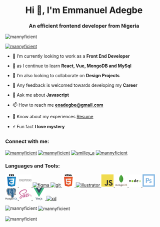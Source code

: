 <h1 align="center">Hi 👋, I'm Emmanuel Adegbe</h1>
<h3 align="center">An efficient frontend developer from Nigeria</h3>

<p align="left"> <img src="https://komarev.com/ghpvc/?username=mannyficient&label=Profile%20views&color=0e75b6&style=flat" alt="mannyficient" /> </p>

<p align="left"> <a href="https://twitter.com/mannyficient" target="blank"><img src="https://img.shields.io/twitter/follow/mannyficient?logo=twitter&style=for-the-badge" alt="mannyficient" /></a> </p>

- 🔭 I’m currently looking to work as a **Front End Developer**

- 🌱 as I continue to learn **React, Vue, MongoDB and MySql**

- 👯 I’m also looking to collaborate on **Design Projects**

- 🤝 Any feedback is welcomed towards developing my **Career**

<!-- - 👨‍💻 All of my projects are available at [https://github.com/mannyficient/PersonalSite](https://github.com/mannyficient/PersonalSite) -->

<!-- - 📝 I regularly write articles on [-](-) -->

- 💬 Ask me about **Javascript**

- 📫 How to reach me **eoadegbe@gmail.com**

- 📄 Know about my experiences [Resume](https://www.canva.com/design/DAEkfI0HagE/F8mQirDmE6FrdnEXjRnSeg/view?utm_content=DAEkfI0HagE&utm_campaign=designshare&utm_medium=link&utm_source=sharebutton)

- ⚡ Fun fact **I love mystery**

<h3 align="left">Connect with me:</h3>
<p align="left">
<a href="https://twitter.com/mannyficient" target="blank"><img align="center" src="https://raw.githubusercontent.com/rahuldkjain/github-profile-readme-generator/master/src/images/icons/Social/twitter.svg" alt="mannyficient" height="30" width="40" /></a>
<a href="https://linkedin.com/in/mannyficient" target="blank"><img align="center" src="https://raw.githubusercontent.com/rahuldkjain/github-profile-readme-generator/master/src/images/icons/Social/linked-in-alt.svg" alt="mannyficient" height="30" width="40" /></a>
<a href="https://instagram.com/smilley_a" target="blank"><img align="center" src="https://raw.githubusercontent.com/rahuldkjain/github-profile-readme-generator/master/src/images/icons/Social/instagram.svg" alt="smilley_a" height="30" width="40" /></a>
<a href="https://www.behance.net/mannyficient" target="blank"><img align="center" src="https://raw.githubusercontent.com/rahuldkjain/github-profile-readme-generator/master/src/images/icons/Social/behance.svg" alt="mannyficient" height="30" width="40" /></a>
</p>

<h3 align="left">Languages and Tools:</h3>
<p align="left"> <a href="https://www.w3schools.com/css/" target="_blank"> <img src="https://raw.githubusercontent.com/devicons/devicon/master/icons/css3/css3-original-wordmark.svg" alt="css3" width="40" height="40"/> </a> <a href="https://expressjs.com" target="_blank"> <img src="https://raw.githubusercontent.com/devicons/devicon/master/icons/express/express-original-wordmark.svg" alt="express" width="40" height="40"/> </a> <a href="https://www.figma.com/" target="_blank"> <img src="https://www.vectorlogo.zone/logos/figma/figma-icon.svg" alt="figma" width="40" height="40"/> </a> <a href="https://git-scm.com/" target="_blank"> <img src="https://www.vectorlogo.zone/logos/git-scm/git-scm-icon.svg" alt="git" width="40" height="40"/> </a> <a href="https://www.w3.org/html/" target="_blank"> <img src="https://raw.githubusercontent.com/devicons/devicon/master/icons/html5/html5-original-wordmark.svg" alt="html5" width="40" height="40"/> </a> <a href="https://www.adobe.com/in/products/illustrator.html" target="_blank"> <img src="https://www.vectorlogo.zone/logos/adobe_illustrator/adobe_illustrator-icon.svg" alt="illustrator" width="40" height="40"/> </a> <a href="https://developer.mozilla.org/en-US/docs/Web/JavaScript" target="_blank"> <img src="https://raw.githubusercontent.com/devicons/devicon/master/icons/javascript/javascript-original.svg" alt="javascript" width="40" height="40"/> </a> <a href="https://www.mongodb.com/" target="_blank"> <img src="https://raw.githubusercontent.com/devicons/devicon/master/icons/mongodb/mongodb-original-wordmark.svg" alt="mongodb" width="40" height="40"/> </a> <a href="https://nodejs.org" target="_blank"> <img src="https://raw.githubusercontent.com/devicons/devicon/master/icons/nodejs/nodejs-original-wordmark.svg" alt="nodejs" width="40" height="40"/> </a> <a href="https://www.photoshop.com/en" target="_blank"> <img src="https://raw.githubusercontent.com/devicons/devicon/master/icons/photoshop/photoshop-line.svg" alt="photoshop" width="40" height="40"/> </a> <a href="https://www.postgresql.org" target="_blank"> <img src="https://raw.githubusercontent.com/devicons/devicon/master/icons/postgresql/postgresql-original-wordmark.svg" alt="postgresql" width="40" height="40"/> </a> <a href="https://sass-lang.com" target="_blank"> <img src="https://raw.githubusercontent.com/devicons/devicon/master/icons/sass/sass-original.svg" alt="sass" width="40" height="40"/> </a> <a href="https://vuejs.org/" target="_blank"> <img src="https://raw.githubusercontent.com/devicons/devicon/master/icons/vuejs/vuejs-original-wordmark.svg" alt="vuejs" width="40" height="40"/> </a> <a href="https://www.adobe.com/products/xd.html" target="_blank"> <img src="https://cdn.worldvectorlogo.com/logos/adobe-xd.svg" alt="xd" width="40" height="40"/> </a> </p>

<p><img align="left" src="https://github-readme-stats.vercel.app/api/top-langs?username=mannyficient&show_icons=true&locale=en&layout=compact" alt="mannyficient" /></p>

<p>&nbsp;<img align="center" src="https://github-readme-stats.vercel.app/api?username=mannyficient&show_icons=true&locale=en" alt="mannyficient" /></p>

<p><img align="center" src="https://github-readme-streak-stats.herokuapp.com/?user=mannyficient&" alt="mannyficient" /></p>

